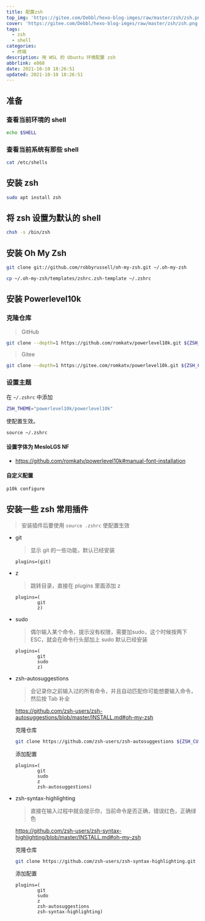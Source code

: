 ```yaml
---
title: 配置zsh
top_img: 'https://gitee.com/Debbl/hexo-blog-imges/raw/master/zsh/zsh.png'
cover: 'https://gitee.com/Debbl/hexo-blog-imges/raw/master/zsh/zsh.png'
tags:
  - zsh
  - shell
categories:
  - 终端
description: 用 WSL 的 Ubuntu 环境配置 zsh
abbrlink: e068
date: 2021-10-10 18:26:51
updated: 2021-10-10 18:26:51
---
```


## 准备

### 查看当前环境的 shell

```bash
echo $SHELL
```

### 查看当前系统有那些 shell

```bash
cat /etc/shells
```

## 安装 zsh

```bash
sudo apt install zsh
```

## 将 zsh 设置为默认的 shell

```bash
chsh -s /bin/zsh
```

## 安装 Oh My Zsh

```bash
git clone git://github.com/robbyrussell/oh-my-zsh.git ~/.oh-my-zsh
```

```bash
cp ~/.oh-my-zsh/templates/zshrc.zsh-template ~/.zshrc
```

## 安装 Powerlevel10k

### 克隆仓库

> GitHub

```bash
git clone --depth=1 https://github.com/romkatv/powerlevel10k.git ${ZSH_CUSTOM:-$HOME/.oh-my-zsh/custom}/themes/powerlevel10k
```

> Gitee

```bash
git clone --depth=1 https://gitee.com/romkatv/powerlevel10k.git ${ZSH_CUSTOM:-$HOME/.oh-my-zsh/custom}/themes/powerlevel10k
```

### 设置主题

在 `~/.zshrc` 中添加

```bash
ZSH_THEME="powerlevel10k/powerlevel10k"
```

使配置生效。

```shell
source ~/.zshrc
```

#### 设置字体为 MesloLGS NF

- https://github.com/romkatv/powerlevel10k#manual-font-installation

#### 自定义配置

```bash
p10k configure
```

## 安装一些 zsh 常用插件

> 安装插件后要使用 `source .zshrc` 使配置生效

- git

  > 显示 git 的一些功能，默认已经安装

  ```
  plugins=(git)
  ```

- z

  > 跳转目录，直接在 plugins 里面添加 z

  ```
  plugins=(
          git
          z)
  ```

- sudo

  > 偶尔输入某个命令，提示没有权限，需要加sudo，这个时候按两下ESC，就会在命令行头部加上 sudo 默认已经安装

  ```
  plugins=(
          git
          sudo
          z)
  ```

- zsh-autosuggestions

  > 会记录你之前输入过的所有命令，并且自动匹配你可能想要输入命令，然后按 Tab 补全

  https://github.com/zsh-users/zsh-autosuggestions/blob/master/INSTALL.md#oh-my-zsh

  克隆仓库

  ```bash
  git clone https://github.com/zsh-users/zsh-autosuggestions ${ZSH_CUSTOM:-~/.oh-my-zsh/custom}/plugins/zsh-autosuggestions
  ```

  添加配置

  ```
  plugins=(
          git
          sudo
          z
          zsh-autosuggestions)
  ```

- zsh-syntax-highlighting

  > 直接在输入过程中就会提示你，当前命令是否正确，错误红色，正确绿色

  https://github.com/zsh-users/zsh-syntax-highlighting/blob/master/INSTALL.md#oh-my-zsh

  克隆仓库

  ```bash
  git clone https://github.com/zsh-users/zsh-syntax-highlighting.git ${ZSH_CUSTOM:-~/.oh-my-zsh/custom}/plugins/zsh-syntax-highlighting
  ```

  添加配置

  ```
  plugins=(
          git
          sudo
          z
          zsh-autosuggestions
          zsh-syntax-highlighting)
  ```

